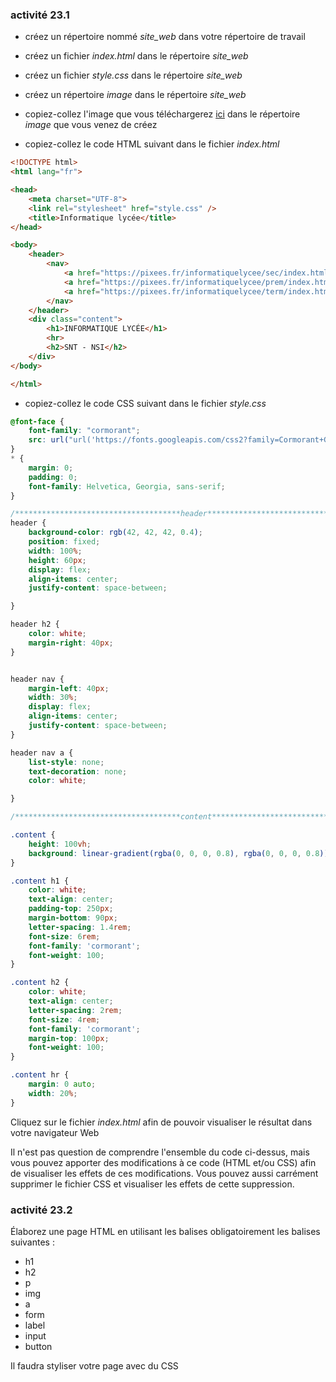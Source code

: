 ### activité 23.1

- créez un répertoire nommé *site_web*  dans votre répertoire de travail
 
- créez un fichier *index.html* dans le répertoire *site_web*

- créez un fichier *style.css* dans le répertoire *site_web*

- créez  un répertoire *image* dans le répertoire *site_web*

- copiez-collez l'image que vous téléchargerez [ici](asset/bg.jpg) dans le répertoire *image* que vous venez de créez

- copiez-collez le code HTML suivant dans le fichier *index.html*

```html
<!DOCTYPE html>
<html lang="fr">

<head>
    <meta charset="UTF-8">
    <link rel="stylesheet" href="style.css" />
    <title>Informatique lycée</title>
</head>

<body>
    <header>
        <nav>
            <a href="https://pixees.fr/informatiquelycee/sec/index.html" target="_blank">SNT</a>
            <a href="https://pixees.fr/informatiquelycee/prem/index.html" target="_blank">NSI PREMIÈRE</a>
            <a href="https://pixees.fr/informatiquelycee/term/index.html" target="_blank">NSI TERMINALE</a>
        </nav>
    </header>
    <div class="content">
        <h1>INFORMATIQUE LYCÉE</h1>
        <hr>
        <h2>SNT - NSI</h2>
    </div>
</body>

</html>
```

- copiez-collez le code CSS suivant dans le fichier *style.css*

```css
@font-face {
    font-family: "cormorant";
    src: url("url('https://fonts.googleapis.com/css2?family=Cormorant+Garamond&display=swap');");
}
* {
    margin: 0;
    padding: 0;
    font-family: Helvetica, Georgia, sans-serif;
}

/*************************************header****************************************/
header {
    background-color: rgb(42, 42, 42, 0.4);
    position: fixed;
    width: 100%;
    height: 60px;
    display: flex;
    align-items: center;
    justify-content: space-between;

}

header h2 {
    color: white;
    margin-right: 40px;
}


header nav {
    margin-left: 40px;
    width: 30%;
    display: flex;
    align-items: center;
    justify-content: space-between;
}

header nav a {
    list-style: none;
    text-decoration: none;
    color: white;

}

/*************************************content****************************************/

.content {
    height: 100vh;
    background: linear-gradient(rgba(0, 0, 0, 0.8), rgba(0, 0, 0, 0.8)), url("image/bg.jpg") center;
}

.content h1 {
    color: white;
    text-align: center;
    padding-top: 250px;
    margin-bottom: 90px;
    letter-spacing: 1.4rem;
    font-size: 6rem;
    font-family: 'cormorant';
    font-weight: 100;
}

.content h2 {
    color: white;
    text-align: center;
    letter-spacing: 2rem;
    font-size: 4rem;
    font-family: 'cormorant';
    margin-top: 100px;
    font-weight: 100;
}

.content hr {
    margin: 0 auto;
    width: 20%;
}
```

Cliquez sur le fichier *index.html* afin de pouvoir visualiser le résultat dans votre navigateur Web

Il n'est pas question de comprendre l'ensemble du code ci-dessus, mais vous pouvez apporter des modifications à ce code (HTML et/ou CSS) afin de visualiser les effets de ces modifications. Vous pouvez aussi carrément supprimer le fichier CSS et visualiser les effets de cette suppression.

### activité 23.2

Élaborez une page HTML en utilisant les balises obligatoirement les balises suivantes :

- h1
- h2
- p
- img
- a
- form
- label
- input
- button

Il faudra styliser votre page avec du CSS
